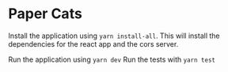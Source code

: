 # Paper Cats

Install the application using `yarn install-all`. This will install the dependencies for the react app and the cors server.

Run the application using `yarn dev`
Run the tests with `yarn test`

